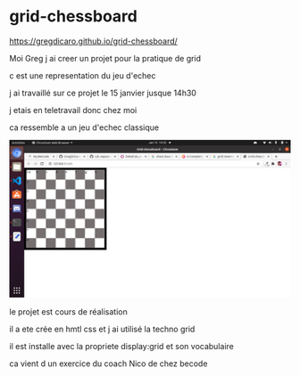 # grid-chessboard

https://gregdicaro.github.io/grid-chessboard/



Moi Greg j ai creer un projet pour la pratique de grid

c est une representation du jeu d'echec

j ai travaillé sur ce projet le 15 janvier jusque 14h30

j etais en teletravail donc chez moi

ca ressemble a un jeu d'echec classique

![chess](chess.png "chess")

le projet est cours de réalisation

il a ete crée en hmtl css et j ai utilisé la techno grid

il est installe avec la propriete display:grid et son vocabulaire

ca vient d un exercice du coach Nico de chez becode
